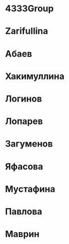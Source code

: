 ﻿# 4333Group
# Zarifullina
# Абаев
# Хакимуллина
# Логинов
# Лопарев
# Загуменов
# Яфасова
# Мустафина
# Павлова 
# Мaврин 